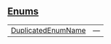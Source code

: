 
## [Enums](./hello_world-sub_module-enums.md)

| | |
|:---|:---|
| [DuplicatedEnumName](./hello_world-sub_module-DuplicatedEnumName.md) | — |
